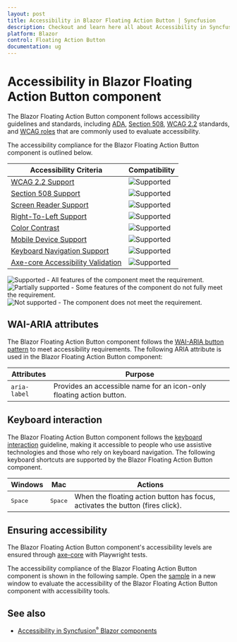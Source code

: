 ```yaml
---
layout: post
title: Accessibility in Blazor Floating Action Button | Syncfusion
description: Checkout and learn here all about Accessibility in Syncfusion Blazor Floating Action Button component and much more.
platform: Blazor
control: Floating Action Button
documentation: ug
---
```


# Accessibility in Blazor Floating Action Button component

The Blazor Floating Action Button component follows accessibility guidelines and standards, including [ADA](https://www.ada.gov/), [Section 508](https://www.section508.gov/), [WCAG 2.2](https://www.w3.org/TR/WCAG22/) standards, and [WCAG roles](https://www.w3.org/TR/wai-aria/#roles) that are commonly used to evaluate accessibility.

The accessibility compliance for the Blazor Floating Action Button component is outlined below.

| Accessibility Criteria | Compatibility |
| -- | -- |
| [WCAG 2.2 Support](../common/accessibility#accessibility-standards) | <img src="https://cdn.syncfusion.com/content/images/landing-page/yes.png" alt="Supported"> |
| [Section 508 Support](../common/accessibility#accessibility-standards) |<img src="https://cdn.syncfusion.com/content/images/landing-page/yes.png" alt="Supported"> |
| [Screen Reader Support](../common/accessibility#screen-reader-support) | <img src="https://cdn.syncfusion.com/content/images/landing-page/yes.png" alt="Supported"> |
| [Right-To-Left Support](../common/accessibility#right-to-left-support) | <img src="https://cdn.syncfusion.com/content/images/landing-page/yes.png" alt="Supported"> |
| [Color Contrast](../common/accessibility#color-contrast) | <img src="https://cdn.syncfusion.com/content/images/landing-page/yes.png" alt="Supported"> |
| [Mobile Device Support](../common/accessibility#mobile-device-support) | <img src="https://cdn.syncfusion.com/content/images/landing-page/yes.png" alt="Supported"> |
| [Keyboard Navigation Support](../common/accessibility#keyboard-navigation-support) | <img src="https://cdn.syncfusion.com/content/images/landing-page/yes.png" alt="Supported"> |
| [Axe-core Accessibility Validation](../common/accessibility#ensuring-accessibility) | <img src="https://cdn.syncfusion.com/content/images/landing-page/yes.png" alt="Supported"> |

<style>
    .post .post-content img {
        display: inline-block;
        margin: 0.5em 0;
    }
</style>
<div><img src="https://cdn.syncfusion.com/content/images/documentation/full.png" alt="Supported"> - All features of the component meet the requirement.</div>

<div><img src="https://cdn.syncfusion.com/content/images/documentation/partial.png" alt="Partially supported"> - Some features of the component do not fully meet the requirement.</div>

<div><img src="https://cdn.syncfusion.com/content/images/documentation/not-supported.png" alt="Not supported"> - The component does not meet the requirement.</div>

## WAI-ARIA attributes

The Blazor Floating Action Button component follows the [WAI-ARIA button pattern](https://www.w3.org/WAI/ARIA/apg/patterns/button/) to meet accessibility requirements. The following ARIA attribute is used in the Blazor Floating Action Button component:

| Attributes | Purpose |
| --- | --- |
| `aria-label` | Provides an accessible name for an icon-only floating action button. |

## Keyboard interaction

The Blazor Floating Action Button component follows the [keyboard interaction](https://www.w3.org/WAI/ARIA/apg/patterns/button/#keyboardinteraction) guideline, making it accessible to people who use assistive technologies and those who rely on keyboard navigation. The following keyboard shortcuts are supported by the Blazor Floating Action Button component.


| Windows | Mac | Actions |
| --- | --- | --- |
| <kbd>Space</kbd> | <kbd>Space</kbd> | When the floating action button has focus, activates the button (fires click). |

## Ensuring accessibility

The Blazor Floating Action Button component's accessibility levels are ensured through [axe-core](https://www.nuget.org/packages/Deque.AxeCore.Playwright) with Playwright tests.

The accessibility compliance of the Blazor Floating Action Button component is shown in the following sample. Open the [sample](https://blazor.syncfusion.com/accessibility/fab) in a new window to evaluate the accessibility of the Blazor Floating Action Button component with accessibility tools.

## See also

* [Accessibility in Syncfusion<sup style="font-size:70%">&reg;</sup> Blazor components](https://blazor.syncfusion.com/documentation/common/accessibility)